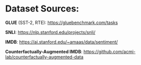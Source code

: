 # Dataset Sources:

**GLUE** (SST-2, RTE): https://gluebenchmark.com/tasks

**SNLI**: https://nlp.stanford.edu/projects/snli/

**IMDB**: https://ai.stanford.edu/~amaas/data/sentiment/

**Counterfactually-Augmented IMDB**: https://github.com/acmi-lab/counterfactually-augmented-data

